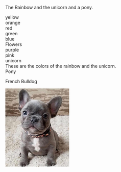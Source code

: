 The Rainbow and the unicorn and a pony.  

yellow  
orange  
red  
green  
blue  
Flowers  
purple  
pink  
unicorn  
These are the colors of the rainbow and the unicorn.  
Pony   

French Bulldog  

![French bulldog](https://raw.githubusercontent.com/filosoho/Rainbow-Poem/main/blue%20(2).jpg)
